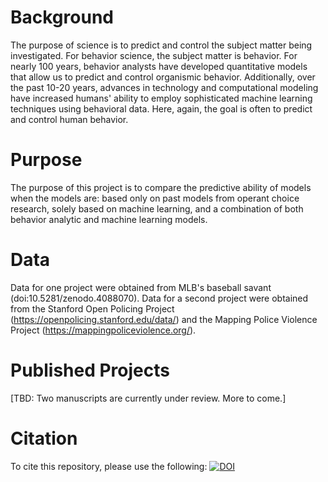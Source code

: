 
# Background
The purpose of science is to predict and control the subject matter being investigated. For behavior science, the subject matter is behavior. For nearly 100 years, behavior analysts have developed quantitative models that allow us to predict and control organismic behavior. Additionally, over the past 10-20 years, advances in technology and computational modeling have increased humans' ability to employ sophisticated machine learning techniques using behavioral data. Here, again, the goal is often to predict and control human behavior. 

# Purpose
The purpose of this project is to compare the predictive ability of models when the models are: based only on past models from operant choice research, solely based on machine learning, and a combination of both behavior analytic and machine learning models.

# Data
Data for one project were obtained from MLB's baseball savant (doi:10.5281/zenodo.4088070). 
Data for a second project were obtained from the Stanford Open Policing Project (https://openpolicing.stanford.edu/data/) and the Mapping Police Violence Project (https://mappingpoliceviolence.org/). 

# Published Projects
[TBD: Two manuscripts are currently under review. More to come.]

# Citation
To cite this repository, please use the following: [![DOI](https://zenodo.org/badge/240762540.svg)](https://zenodo.org/badge/latestdoi/240762540)
